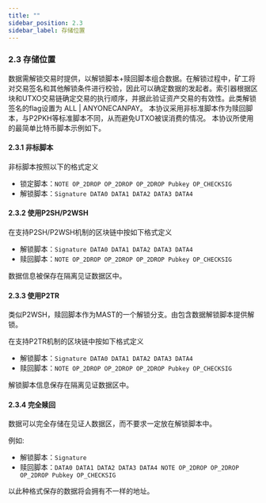 ```yaml
---
title: ""
sidebar_position: 2.3
sidebar_label: 存储位置
---
```


### 2.3 存储位置

数据需解锁交易时提供，以解锁脚本+赎回脚本组合数据。在解锁过程中，矿工将对交易签名和其他解锁条件进行校验，因此可以确定数据的发起者。索引器根据区块和UTXO交易链确定交易的执行顺序，并据此验证资产交易的有效性。此类解锁签名的flag设置为 ALL | ANYONECANPAY。 本协议采用非标准脚本作为赎回脚本，与P2PKH等标准脚本不同，从而避免UTXO被误消费的情况。 本协议所使用的最简单比特币脚本示例如下。

#### 2.3.1 非标脚本

非标脚本按照以下的格式定义

- 锁定脚本：`NOTE OP_2DROP OP_2DROP OP_2DROP Pubkey OP_CHECKSIG`
- 解锁脚本：`Signature DATA0 DATA1 DATA2 DATA3 DATA4`

#### 2.3.2 使用P2SH/P2WSH

在支持P2SH/P2WSH机制的区块链中按如下格式定义

- 解锁脚本：`Signature DATA0 DATA1 DATA2 DATA3 DATA4`
- 赎回脚本：`NOTE OP_2DROP OP_2DROP OP_2DROP Pubkey OP_CHECKSIG`

数据信息被保存在隔离见证数据区中。

#### 2.3.3 使用P2TR

类似P2WSH，赎回脚本作为MAST的一个解锁分支。由包含数据解锁脚本提供解锁。

在支持P2TR机制的区块链中按如下格式定义

- 解锁脚本：`Signature DATA0 DATA1 DATA2 DATA3 DATA4 `
- 赎回脚本：`NOTE OP_2DROP OP_2DROP OP_2DROP Pubkey OP_CHECKSIG`

解锁脚本信息保存在隔离见证数据区中。

#### 2.3.4 完全赎回

数据可以完全存储在见证人数据区，而不要求一定放在解锁脚本中。

例如: 

- 解锁脚本：`Signature`
- 赎回脚本：`DATA0 DATA1 DATA2 DATA3 DATA4 NOTE OP_2DROP OP_2DROP OP_2DROP Pubkey OP_CHECKSIG`

以此种格式保存的数据将会拥有不一样的地址。